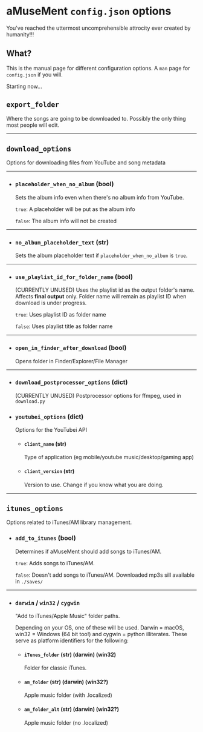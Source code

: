 # aMuseMent `config.json` options

You've reached the uttermost uncomprehensible attrocity ever created by humanity!!!

## What?
This is the manual page for different configuration options. A `man` page for `config.json` if you will.

Starting now...

## `export_folder`
Where the songs are going to be downloaded to. Possibly the only thing most people will edit.

--- 
## `download_options`

Options for downloading files from YouTube and song metadata

---

- ### `placeholder_when_no_album` (bool)
    Sets the album info even when there's no album info from YouTube.

    `true`: A placeholder will be put as the album info

    `false`: The album info will not be created

---

- ### `no_album_placeholder_text` (str)
    Sets the album placeholder text if `placeholder_when_no_album` is `true`.

---

- ### `use_playlist_id_for_folder_name` (bool)
    (CURRENTLY UNUSED) Uses the playlist id as the output folder's name. Affects **final output** only. Folder name will remain as playlist ID when download is under progress.

    `true`: Uses playlist ID as folder name

    `false`: Uses playlist title as folder name

---

- ### `open_in_finder_after_download` (bool)
    Opens folder in Finder/Explorer/File Manager

---

- ### `download_postprocessor_options` (dict)
    (CURRENTLY UNUSED) Postprocessor options for ffmpeg, used in `download.py`

- ### `youtubei_options` (dict)
    Options for the YouTubei API
    - #### `client_name` (str)
        Type of application (eg mobile/youtube music/desktop/gaming app)
    - #### `client_version` (str)
        Version to use. Change if you know what you are doing.
---

## `itunes_options`

Options related to iTunes/AM library management.

- ### `add_to_itunes` (bool)
    Determines if aMuseMent should add songs to iTunes/AM.

    `true`: Adds songs to iTunes/AM.

    `false`: Doesn't add songs to iTunes/AM. Downloaded mp3s sill available in `./saves/`

---

- ### `darwin` / `win32` / `cygwin`

    "Add to iTunes/Apple Music" folder paths.

    Depending on your OS, one of these will be used. Darwin = macOS, win32 = Windows (64 bit too!) and cygwin = python illiterates. These serve as platform identifiers for the following:

    - #### `iTunes_folder` (str) (darwin) (win32)
        Folder for classic iTunes.

    - #### `am_folder` (str) (darwin) (win32?)
        Apple music folder (with .localized)

    - #### `am_folder_alt` (str) (darwin) (win32?)
        Apple music folder (no .localized)